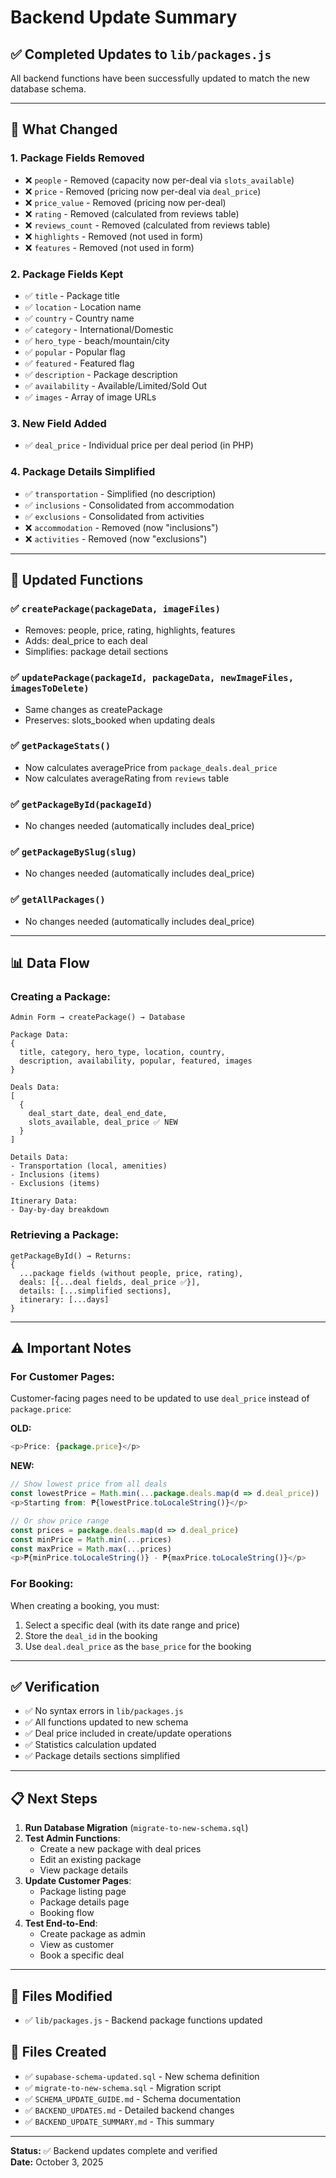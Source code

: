 # Backend Update Summary

## ✅ Completed Updates to `lib/packages.js`

All backend functions have been successfully updated to match the new database schema.

---

## 📝 What Changed

### 1. **Package Fields Removed**
- ❌ `people` - Removed (capacity now per-deal via `slots_available`)
- ❌ `price` - Removed (pricing now per-deal via `deal_price`)
- ❌ `price_value` - Removed (pricing now per-deal)
- ❌ `rating` - Removed (calculated from reviews table)
- ❌ `reviews_count` - Removed (calculated from reviews table)
- ❌ `highlights` - Removed (not used in form)
- ❌ `features` - Removed (not used in form)

### 2. **Package Fields Kept**
- ✅ `title` - Package title
- ✅ `location` - Location name
- ✅ `country` - Country name
- ✅ `category` - International/Domestic
- ✅ `hero_type` - beach/mountain/city
- ✅ `popular` - Popular flag
- ✅ `featured` - Featured flag
- ✅ `description` - Package description
- ✅ `availability` - Available/Limited/Sold Out
- ✅ `images` - Array of image URLs

### 3. **New Field Added**
- ✅ `deal_price` - Individual price per deal period (in PHP)

### 4. **Package Details Simplified**
- ✅ `transportation` - Simplified (no description)
- ✅ `inclusions` - Consolidated from accommodation
- ✅ `exclusions` - Consolidated from activities
- ❌ `accommodation` - Removed (now "inclusions")
- ❌ `activities` - Removed (now "exclusions")

---

## 🔄 Updated Functions

### ✅ `createPackage(packageData, imageFiles)`
- Removes: people, price, rating, highlights, features
- Adds: deal_price to each deal
- Simplifies: package detail sections

### ✅ `updatePackage(packageId, packageData, newImageFiles, imagesToDelete)`
- Same changes as createPackage
- Preserves: slots_booked when updating deals

### ✅ `getPackageStats()`
- Now calculates averagePrice from `package_deals.deal_price`
- Now calculates averageRating from `reviews` table

### ✅ `getPackageById(packageId)`
- No changes needed (automatically includes deal_price)

### ✅ `getPackageBySlug(slug)`
- No changes needed (automatically includes deal_price)

### ✅ `getAllPackages()`
- No changes needed (automatically includes deal_price)

---

## 📊 Data Flow

### Creating a Package:
```
Admin Form → createPackage() → Database

Package Data:
{
  title, category, hero_type, location, country,
  description, availability, popular, featured, images
}

Deals Data:
[
  {
    deal_start_date, deal_end_date,
    slots_available, deal_price ✅ NEW
  }
]

Details Data:
- Transportation (local, amenities)
- Inclusions (items)
- Exclusions (items)

Itinerary Data:
- Day-by-day breakdown
```

### Retrieving a Package:
```
getPackageById() → Returns:
{
  ...package fields (without people, price, rating),
  deals: [{...deal fields, deal_price ✅}],
  details: [...simplified sections],
  itinerary: [...days]
}
```

---

## ⚠️ Important Notes

### For Customer Pages:
Customer-facing pages need to be updated to use `deal_price` instead of `package.price`:

**OLD:**
```javascript
<p>Price: {package.price}</p>
```

**NEW:**
```javascript
// Show lowest price from all deals
const lowestPrice = Math.min(...package.deals.map(d => d.deal_price))
<p>Starting from: ₱{lowestPrice.toLocaleString()}</p>

// Or show price range
const prices = package.deals.map(d => d.deal_price)
const minPrice = Math.min(...prices)
const maxPrice = Math.max(...prices)
<p>₱{minPrice.toLocaleString()} - ₱{maxPrice.toLocaleString()}</p>
```

### For Booking:
When creating a booking, you must:
1. Select a specific deal (with its date range and price)
2. Store the `deal_id` in the booking
3. Use `deal.deal_price` as the `base_price` for the booking

---

## ✅ Verification

- ✅ No syntax errors in `lib/packages.js`
- ✅ All functions updated to new schema
- ✅ Deal price included in create/update operations
- ✅ Statistics calculation updated
- ✅ Package details sections simplified

---

## 📋 Next Steps

1. **Run Database Migration** (`migrate-to-new-schema.sql`)
2. **Test Admin Functions**:
   - Create a new package with deal prices
   - Edit an existing package
   - View package details
3. **Update Customer Pages**:
   - Package listing page
   - Package details page
   - Booking flow
4. **Test End-to-End**:
   - Create package as admin
   - View as customer
   - Book a specific deal

---

## 📁 Files Modified

- ✅ `lib/packages.js` - Backend package functions updated

## 📁 Files Created

- ✅ `supabase-schema-updated.sql` - New schema definition
- ✅ `migrate-to-new-schema.sql` - Migration script
- ✅ `SCHEMA_UPDATE_GUIDE.md` - Schema documentation
- ✅ `BACKEND_UPDATES.md` - Detailed backend changes
- ✅ `BACKEND_UPDATE_SUMMARY.md` - This summary

---

**Status:** ✅ Backend updates complete and verified  
**Date:** October 3, 2025
